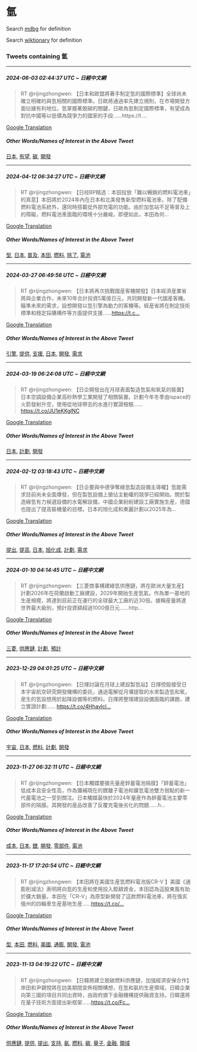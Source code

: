 # 氫

Search [mdbg](https://www.mdbg.net/chinese/dictionary?page=worddict&wdrst=0&wdqb=氫) for definition

Search [wiktionary](https://en.wiktionary.org/wiki/氫) for definition

### Tweets containing 氫

___
##### 2024-06-03 02:44:37 UTC ~ 日經中文網
> RT @rijingzhongwen: 【日本和歐盟將著手制定氫的國際標準】全球尚未確立明確的與氫相關的國際標準。日歐將通過率先建立規則，在市場開發方面佔據有利地位。氫掌握著脫碳的關鍵，日歐為氫制定國際標準，有望成為對抗中國等以低價為競爭力的國家的手段……https://t.…

[Google Translation](https://translate.google.com/?hi=en&tab=TT&sl=zh-CN&tl=en&op=translate&text=RT+%40rijingzhongwen%3A+%E3%80%90%E6%97%A5%E6%9C%AC%E5%92%8C%E6%AD%90%E7%9B%9F%E5%B0%87%E8%91%97%E6%89%8B%E5%88%B6%E5%AE%9A%E6%B0%AB%E7%9A%84%E5%9C%8B%E9%9A%9B%E6%A8%99%E6%BA%96%E3%80%91%E5%85%A8%E7%90%83%E5%B0%9A%E6%9C%AA%E7%A2%BA%E7%AB%8B%E6%98%8E%E7%A2%BA%E7%9A%84%E8%88%87%E6%B0%AB%E7%9B%B8%E9%97%9C%E7%9A%84%E5%9C%8B%E9%9A%9B%E6%A8%99%E6%BA%96%E3%80%82%E6%97%A5%E6%AD%90%E5%B0%87%E9%80%9A%E9%81%8E%E7%8E%87%E5%85%88%E5%BB%BA%E7%AB%8B%E8%A6%8F%E5%89%87%EF%BC%8C%E5%9C%A8%E5%B8%82%E5%A0%B4%E9%96%8B%E7%99%BC%E6%96%B9%E9%9D%A2%E4%BD%94%E6%93%9A%E6%9C%89%E5%88%A9%E5%9C%B0%E4%BD%8D%E3%80%82%E6%B0%AB%E6%8E%8C%E6%8F%A1%E8%91%97%E8%84%AB%E7%A2%B3%E7%9A%84%E9%97%9C%E9%8D%B5%EF%BC%8C%E6%97%A5%E6%AD%90%E7%82%BA%E6%B0%AB%E5%88%B6%E5%AE%9A%E5%9C%8B%E9%9A%9B%E6%A8%99%E6%BA%96%EF%BC%8C%E6%9C%89%E6%9C%9B%E6%88%90%E7%82%BA%E5%B0%8D%E6%8A%97%E4%B8%AD%E5%9C%8B%E7%AD%89%E4%BB%A5%E4%BD%8E%E5%83%B9%E7%82%BA%E7%AB%B6%E7%88%AD%E5%8A%9B%E7%9A%84%E5%9C%8B%E5%AE%B6%E7%9A%84%E6%89%8B%E6%AE%B5%E2%80%A6%E2%80%A6https%3A%2F%2Ft.%E2%80%A6)
##### Other Words/Names of Interest in the Above Tweet
[日本](日本.md), [有望](有望.md), [碳](碳.md), [開發](開發.md)
___
##### 2024-04-12 06:34:27 UTC ~ 日經中文網
> RT @rijingzhongwen: 【日经BP精选：本田投放「難以暢銷的燃料電池車」的真意】本田將於2024年內在日本和北美發售新型燃料電池車。除了配備燃料電池系統外，還同時搭載從外部充電的功能。由於加氫站不足等普及上的障礙，燃料電池車面臨的環境十分嚴峻。即便如此，本田為何…

[Google Translation](https://translate.google.com/?hi=en&tab=TT&sl=zh-CN&tl=en&op=translate&text=RT+%40rijingzhongwen%3A+%E3%80%90%E6%97%A5%E7%BB%8FBP%E7%B2%BE%E9%80%89%EF%BC%9A%E6%9C%AC%E7%94%B0%E6%8A%95%E6%94%BE%E3%80%8C%E9%9B%A3%E4%BB%A5%E6%9A%A2%E9%8A%B7%E7%9A%84%E7%87%83%E6%96%99%E9%9B%BB%E6%B1%A0%E8%BB%8A%E3%80%8D%E7%9A%84%E7%9C%9F%E6%84%8F%E3%80%91%E6%9C%AC%E7%94%B0%E5%B0%87%E6%96%BC2024%E5%B9%B4%E5%85%A7%E5%9C%A8%E6%97%A5%E6%9C%AC%E5%92%8C%E5%8C%97%E7%BE%8E%E7%99%BC%E5%94%AE%E6%96%B0%E5%9E%8B%E7%87%83%E6%96%99%E9%9B%BB%E6%B1%A0%E8%BB%8A%E3%80%82%E9%99%A4%E4%BA%86%E9%85%8D%E5%82%99%E7%87%83%E6%96%99%E9%9B%BB%E6%B1%A0%E7%B3%BB%E7%B5%B1%E5%A4%96%EF%BC%8C%E9%82%84%E5%90%8C%E6%99%82%E6%90%AD%E8%BC%89%E5%BE%9E%E5%A4%96%E9%83%A8%E5%85%85%E9%9B%BB%E7%9A%84%E5%8A%9F%E8%83%BD%E3%80%82%E7%94%B1%E6%96%BC%E5%8A%A0%E6%B0%AB%E7%AB%99%E4%B8%8D%E8%B6%B3%E7%AD%89%E6%99%AE%E5%8F%8A%E4%B8%8A%E7%9A%84%E9%9A%9C%E7%A4%99%EF%BC%8C%E7%87%83%E6%96%99%E9%9B%BB%E6%B1%A0%E8%BB%8A%E9%9D%A2%E8%87%A8%E7%9A%84%E7%92%B0%E5%A2%83%E5%8D%81%E5%88%86%E5%9A%B4%E5%B3%BB%E3%80%82%E5%8D%B3%E4%BE%BF%E5%A6%82%E6%AD%A4%EF%BC%8C%E6%9C%AC%E7%94%B0%E7%82%BA%E4%BD%95%E2%80%A6)
##### Other Words/Names of Interest in the Above Tweet
[型](型.md), [日本](日本.md), [普及](普及.md), [本田](本田.md), [燃料](燃料.md), [除了](除了.md), [電池](電池.md)
___
##### 2024-03-27 06:49:56 UTC ~ 日經中文網
> RT @rijingzhongwen: 【日本將再次挑戰國産客機開發】日本經濟産業省將與企業合作，未來10年合計投資5萬億日元，共同開發新一代國産客機。瞄準未來的需求，設想開發以氫引擎為動力的客機等。經産省將在制定技術標準和穩定採購構件等方面提供支援……https://t.c…

[Google Translation](https://translate.google.com/?hi=en&tab=TT&sl=zh-CN&tl=en&op=translate&text=RT+%40rijingzhongwen%3A+%E3%80%90%E6%97%A5%E6%9C%AC%E5%B0%87%E5%86%8D%E6%AC%A1%E6%8C%91%E6%88%B0%E5%9C%8B%E7%94%A3%E5%AE%A2%E6%A9%9F%E9%96%8B%E7%99%BC%E3%80%91%E6%97%A5%E6%9C%AC%E7%B6%93%E6%BF%9F%E7%94%A3%E6%A5%AD%E7%9C%81%E5%B0%87%E8%88%87%E4%BC%81%E6%A5%AD%E5%90%88%E4%BD%9C%EF%BC%8C%E6%9C%AA%E4%BE%8610%E5%B9%B4%E5%90%88%E8%A8%88%E6%8A%95%E8%B3%875%E8%90%AC%E5%84%84%E6%97%A5%E5%85%83%EF%BC%8C%E5%85%B1%E5%90%8C%E9%96%8B%E7%99%BC%E6%96%B0%E4%B8%80%E4%BB%A3%E5%9C%8B%E7%94%A3%E5%AE%A2%E6%A9%9F%E3%80%82%E7%9E%84%E6%BA%96%E6%9C%AA%E4%BE%86%E7%9A%84%E9%9C%80%E6%B1%82%EF%BC%8C%E8%A8%AD%E6%83%B3%E9%96%8B%E7%99%BC%E4%BB%A5%E6%B0%AB%E5%BC%95%E6%93%8E%E7%82%BA%E5%8B%95%E5%8A%9B%E7%9A%84%E5%AE%A2%E6%A9%9F%E7%AD%89%E3%80%82%E7%B6%93%E7%94%A3%E7%9C%81%E5%B0%87%E5%9C%A8%E5%88%B6%E5%AE%9A%E6%8A%80%E8%A1%93%E6%A8%99%E6%BA%96%E5%92%8C%E7%A9%A9%E5%AE%9A%E6%8E%A1%E8%B3%BC%E6%A7%8B%E4%BB%B6%E7%AD%89%E6%96%B9%E9%9D%A2%E6%8F%90%E4%BE%9B%E6%94%AF%E6%8F%B4%E2%80%A6%E2%80%A6https%3A%2F%2Ft.c%E2%80%A6)
##### Other Words/Names of Interest in the Above Tweet
[引擎](引擎.md), [提供](提供.md), [支援](支援.md), [日本](日本.md), [開發](開發.md), [需求](需求.md)
___
##### 2024-03-19 06:24:08 UTC ~ 日經中文網
> RT @rijingzhongwen: 【日企開發出在月球表面製造氫氣和氧氣的裝置】日本空調設備企業高砂熱學工業開發了相關裝置。計劃今年冬季由ispace的火箭發射升空，使用從地球帶去的水進行實證檢驗……https://t.co/JU1eKKgINC

[Google Translation](https://translate.google.com/?hi=en&tab=TT&sl=zh-CN&tl=en&op=translate&text=RT+%40rijingzhongwen%3A+%E3%80%90%E6%97%A5%E4%BC%81%E9%96%8B%E7%99%BC%E5%87%BA%E5%9C%A8%E6%9C%88%E7%90%83%E8%A1%A8%E9%9D%A2%E8%A3%BD%E9%80%A0%E6%B0%AB%E6%B0%A3%E5%92%8C%E6%B0%A7%E6%B0%A3%E7%9A%84%E8%A3%9D%E7%BD%AE%E3%80%91%E6%97%A5%E6%9C%AC%E7%A9%BA%E8%AA%BF%E8%A8%AD%E5%82%99%E4%BC%81%E6%A5%AD%E9%AB%98%E7%A0%82%E7%86%B1%E5%AD%B8%E5%B7%A5%E6%A5%AD%E9%96%8B%E7%99%BC%E4%BA%86%E7%9B%B8%E9%97%9C%E8%A3%9D%E7%BD%AE%E3%80%82%E8%A8%88%E5%8A%83%E4%BB%8A%E5%B9%B4%E5%86%AC%E5%AD%A3%E7%94%B1ispace%E7%9A%84%E7%81%AB%E7%AE%AD%E7%99%BC%E5%B0%84%E5%8D%87%E7%A9%BA%EF%BC%8C%E4%BD%BF%E7%94%A8%E5%BE%9E%E5%9C%B0%E7%90%83%E5%B8%B6%E5%8E%BB%E7%9A%84%E6%B0%B4%E9%80%B2%E8%A1%8C%E5%AF%A6%E8%AD%89%E6%AA%A2%E9%A9%97%E2%80%A6%E2%80%A6https%3A%2F%2Ft.co%2FJU1eKKgINC)
##### Other Words/Names of Interest in the Above Tweet
[日本](日本.md), [計劃](計劃.md), [開發](開發.md)
___
##### 2024-02-12 03:18:43 UTC ~ 日經中文網
> RT @rijingzhongwen: 【日企要與中德爭奪綠氫製造設備主導權】氫能需求目前尚未全面爆發，但在製氫設備上搶佔主動權的競爭已經開始。關於製造綠氫有力候選設備的水電解設備，中國企業紛紛建設工廠實施生産，德國也提出了提高裝機量的目標。日本的旭化成和東麗計劃以2025年為…

[Google Translation](https://translate.google.com/?hi=en&tab=TT&sl=zh-CN&tl=en&op=translate&text=RT+%40rijingzhongwen%3A+%E3%80%90%E6%97%A5%E4%BC%81%E8%A6%81%E8%88%87%E4%B8%AD%E5%BE%B7%E7%88%AD%E5%A5%AA%E7%B6%A0%E6%B0%AB%E8%A3%BD%E9%80%A0%E8%A8%AD%E5%82%99%E4%B8%BB%E5%B0%8E%E6%AC%8A%E3%80%91%E6%B0%AB%E8%83%BD%E9%9C%80%E6%B1%82%E7%9B%AE%E5%89%8D%E5%B0%9A%E6%9C%AA%E5%85%A8%E9%9D%A2%E7%88%86%E7%99%BC%EF%BC%8C%E4%BD%86%E5%9C%A8%E8%A3%BD%E6%B0%AB%E8%A8%AD%E5%82%99%E4%B8%8A%E6%90%B6%E4%BD%94%E4%B8%BB%E5%8B%95%E6%AC%8A%E7%9A%84%E7%AB%B6%E7%88%AD%E5%B7%B2%E7%B6%93%E9%96%8B%E5%A7%8B%E3%80%82%E9%97%9C%E6%96%BC%E8%A3%BD%E9%80%A0%E7%B6%A0%E6%B0%AB%E6%9C%89%E5%8A%9B%E5%80%99%E9%81%B8%E8%A8%AD%E5%82%99%E7%9A%84%E6%B0%B4%E9%9B%BB%E8%A7%A3%E8%A8%AD%E5%82%99%EF%BC%8C%E4%B8%AD%E5%9C%8B%E4%BC%81%E6%A5%AD%E7%B4%9B%E7%B4%9B%E5%BB%BA%E8%A8%AD%E5%B7%A5%E5%BB%A0%E5%AF%A6%E6%96%BD%E7%94%9F%E7%94%A3%EF%BC%8C%E5%BE%B7%E5%9C%8B%E4%B9%9F%E6%8F%90%E5%87%BA%E4%BA%86%E6%8F%90%E9%AB%98%E8%A3%9D%E6%A9%9F%E9%87%8F%E7%9A%84%E7%9B%AE%E6%A8%99%E3%80%82%E6%97%A5%E6%9C%AC%E7%9A%84%E6%97%AD%E5%8C%96%E6%88%90%E5%92%8C%E6%9D%B1%E9%BA%97%E8%A8%88%E5%8A%83%E4%BB%A52025%E5%B9%B4%E7%82%BA%E2%80%A6)
##### Other Words/Names of Interest in the Above Tweet
[提出](提出.md), [提高](提高.md), [日本](日本.md), [旭化成](旭化成.md), [計劃](計劃.md), [需求](需求.md)
___
##### 2024-01-10 04:14:45 UTC ~ 日經中文網
> RT @rijingzhongwen: 【三菱商事構建綠氫供應鏈，將在歐洲大量生産】計劃2026年在荷蘭啟動工廠建設，2029年開始生産氫氣。作為單一基地的生産規模，將達到目前正在運行的全球最大工廠的近30倍。據稱産量將達世界最大級別，預計投資額超過1000億日元……http…

[Google Translation](https://translate.google.com/?hi=en&tab=TT&sl=zh-CN&tl=en&op=translate&text=RT+%40rijingzhongwen%3A+%E3%80%90%E4%B8%89%E8%8F%B1%E5%95%86%E4%BA%8B%E6%A7%8B%E5%BB%BA%E7%B6%A0%E6%B0%AB%E4%BE%9B%E6%87%89%E9%8F%88%EF%BC%8C%E5%B0%87%E5%9C%A8%E6%AD%90%E6%B4%B2%E5%A4%A7%E9%87%8F%E7%94%9F%E7%94%A3%E3%80%91%E8%A8%88%E5%8A%832026%E5%B9%B4%E5%9C%A8%E8%8D%B7%E8%98%AD%E5%95%9F%E5%8B%95%E5%B7%A5%E5%BB%A0%E5%BB%BA%E8%A8%AD%EF%BC%8C2029%E5%B9%B4%E9%96%8B%E5%A7%8B%E7%94%9F%E7%94%A3%E6%B0%AB%E6%B0%A3%E3%80%82%E4%BD%9C%E7%82%BA%E5%96%AE%E4%B8%80%E5%9F%BA%E5%9C%B0%E7%9A%84%E7%94%9F%E7%94%A3%E8%A6%8F%E6%A8%A1%EF%BC%8C%E5%B0%87%E9%81%94%E5%88%B0%E7%9B%AE%E5%89%8D%E6%AD%A3%E5%9C%A8%E9%81%8B%E8%A1%8C%E7%9A%84%E5%85%A8%E7%90%83%E6%9C%80%E5%A4%A7%E5%B7%A5%E5%BB%A0%E7%9A%84%E8%BF%9130%E5%80%8D%E3%80%82%E6%93%9A%E7%A8%B1%E7%94%A3%E9%87%8F%E5%B0%87%E9%81%94%E4%B8%96%E7%95%8C%E6%9C%80%E5%A4%A7%E7%B4%9A%E5%88%A5%EF%BC%8C%E9%A0%90%E8%A8%88%E6%8A%95%E8%B3%87%E9%A1%8D%E8%B6%85%E9%81%8E1000%E5%84%84%E6%97%A5%E5%85%83%E2%80%A6%E2%80%A6http%E2%80%A6)
##### Other Words/Names of Interest in the Above Tweet
[三菱](三菱.md), [供應鏈](供應鏈.md), [計劃](計劃.md), [預計](預計.md)
___
##### 2023-12-29 04:01:25 UTC ~ 日經中文網
> RT @rijingzhongwen: 【日揮討論在月球上建設製氫站】日揮控股接受日本宇宙航空研究開發機構的委託，通過電解從月壤提取的水來製造氫和氧，産生的氫設想用於起降設備等的燃料。日揮將整理建設設備面臨的課題，建立實證計劃…… https://t.co/4Hhavlcl…

[Google Translation](https://translate.google.com/?hi=en&tab=TT&sl=zh-CN&tl=en&op=translate&text=RT+%40rijingzhongwen%3A+%E3%80%90%E6%97%A5%E6%8F%AE%E8%A8%8E%E8%AB%96%E5%9C%A8%E6%9C%88%E7%90%83%E4%B8%8A%E5%BB%BA%E8%A8%AD%E8%A3%BD%E6%B0%AB%E7%AB%99%E3%80%91%E6%97%A5%E6%8F%AE%E6%8E%A7%E8%82%A1%E6%8E%A5%E5%8F%97%E6%97%A5%E6%9C%AC%E5%AE%87%E5%AE%99%E8%88%AA%E7%A9%BA%E7%A0%94%E7%A9%B6%E9%96%8B%E7%99%BC%E6%A9%9F%E6%A7%8B%E7%9A%84%E5%A7%94%E8%A8%97%EF%BC%8C%E9%80%9A%E9%81%8E%E9%9B%BB%E8%A7%A3%E5%BE%9E%E6%9C%88%E5%A3%A4%E6%8F%90%E5%8F%96%E7%9A%84%E6%B0%B4%E4%BE%86%E8%A3%BD%E9%80%A0%E6%B0%AB%E5%92%8C%E6%B0%A7%EF%BC%8C%E7%94%A3%E7%94%9F%E7%9A%84%E6%B0%AB%E8%A8%AD%E6%83%B3%E7%94%A8%E6%96%BC%E8%B5%B7%E9%99%8D%E8%A8%AD%E5%82%99%E7%AD%89%E7%9A%84%E7%87%83%E6%96%99%E3%80%82%E6%97%A5%E6%8F%AE%E5%B0%87%E6%95%B4%E7%90%86%E5%BB%BA%E8%A8%AD%E8%A8%AD%E5%82%99%E9%9D%A2%E8%87%A8%E7%9A%84%E8%AA%B2%E9%A1%8C%EF%BC%8C%E5%BB%BA%E7%AB%8B%E5%AF%A6%E8%AD%89%E8%A8%88%E5%8A%83%E2%80%A6%E2%80%A6+https%3A%2F%2Ft.co%2F4Hhavlcl%E2%80%A6)
##### Other Words/Names of Interest in the Above Tweet
[宇宙](宇宙.md), [日本](日本.md), [燃料](燃料.md), [計劃](計劃.md), [開發](開發.md)
___
##### 2023-11-27 06:32:11 UTC ~ 日經中文網
> RT @rijingzhongwen: 【日本觸媒要搶先量産鋅蓄電池隔膜】「鋅蓄電池」低成本且安全性高，作為彌補現在的鋰離子電池和鎳氫電池雙方弱點的新一代蓄電池之一受到關注。日本觸媒最快於2024年量産作為鋅蓄電池主要零部件的隔膜。其開發的産品改善了反覆充電後劣化的問題……h…

[Google Translation](https://translate.google.com/?hi=en&tab=TT&sl=zh-CN&tl=en&op=translate&text=RT+%40rijingzhongwen%3A+%E3%80%90%E6%97%A5%E6%9C%AC%E8%A7%B8%E5%AA%92%E8%A6%81%E6%90%B6%E5%85%88%E9%87%8F%E7%94%A3%E9%8B%85%E8%93%84%E9%9B%BB%E6%B1%A0%E9%9A%94%E8%86%9C%E3%80%91%E3%80%8C%E9%8B%85%E8%93%84%E9%9B%BB%E6%B1%A0%E3%80%8D%E4%BD%8E%E6%88%90%E6%9C%AC%E4%B8%94%E5%AE%89%E5%85%A8%E6%80%A7%E9%AB%98%EF%BC%8C%E4%BD%9C%E7%82%BA%E5%BD%8C%E8%A3%9C%E7%8F%BE%E5%9C%A8%E7%9A%84%E9%8B%B0%E9%9B%A2%E5%AD%90%E9%9B%BB%E6%B1%A0%E5%92%8C%E9%8E%B3%E6%B0%AB%E9%9B%BB%E6%B1%A0%E9%9B%99%E6%96%B9%E5%BC%B1%E9%BB%9E%E7%9A%84%E6%96%B0%E4%B8%80%E4%BB%A3%E8%93%84%E9%9B%BB%E6%B1%A0%E4%B9%8B%E4%B8%80%E5%8F%97%E5%88%B0%E9%97%9C%E6%B3%A8%E3%80%82%E6%97%A5%E6%9C%AC%E8%A7%B8%E5%AA%92%E6%9C%80%E5%BF%AB%E6%96%BC2024%E5%B9%B4%E9%87%8F%E7%94%A3%E4%BD%9C%E7%82%BA%E9%8B%85%E8%93%84%E9%9B%BB%E6%B1%A0%E4%B8%BB%E8%A6%81%E9%9B%B6%E9%83%A8%E4%BB%B6%E7%9A%84%E9%9A%94%E8%86%9C%E3%80%82%E5%85%B6%E9%96%8B%E7%99%BC%E7%9A%84%E7%94%A3%E5%93%81%E6%94%B9%E5%96%84%E4%BA%86%E5%8F%8D%E8%A6%86%E5%85%85%E9%9B%BB%E5%BE%8C%E5%8A%A3%E5%8C%96%E7%9A%84%E5%95%8F%E9%A1%8C%E2%80%A6%E2%80%A6h%E2%80%A6)
##### Other Words/Names of Interest in the Above Tweet
[成本](成本.md), [日本](日本.md), [鋰](鋰.md), [開發](開發.md), [零部件](零部件.md), [電池](電池.md)
___
##### 2023-11-17 17:20:54 UTC ~ 日經中文網
> RT @rijingzhongwen: 【本田將在美國生産氫燃料電池版CR-V 】美國《通膨削減法》表明將向氫的生産和使用投入鉅額資金，本田認為這股東風有助於擴大銷量。本田在「CR-V」為原型新開發了這款燃料電池車，將在俄亥俄州的四輪車生産基地生産……https://t.co/…

[Google Translation](https://translate.google.com/?hi=en&tab=TT&sl=zh-CN&tl=en&op=translate&text=RT+%40rijingzhongwen%3A+%E3%80%90%E6%9C%AC%E7%94%B0%E5%B0%87%E5%9C%A8%E7%BE%8E%E5%9C%8B%E7%94%9F%E7%94%A3%E6%B0%AB%E7%87%83%E6%96%99%E9%9B%BB%E6%B1%A0%E7%89%88CR-V+%E3%80%91%E7%BE%8E%E5%9C%8B%E3%80%8A%E9%80%9A%E8%86%A8%E5%89%8A%E6%B8%9B%E6%B3%95%E3%80%8B%E8%A1%A8%E6%98%8E%E5%B0%87%E5%90%91%E6%B0%AB%E7%9A%84%E7%94%9F%E7%94%A3%E5%92%8C%E4%BD%BF%E7%94%A8%E6%8A%95%E5%85%A5%E9%89%85%E9%A1%8D%E8%B3%87%E9%87%91%EF%BC%8C%E6%9C%AC%E7%94%B0%E8%AA%8D%E7%82%BA%E9%80%99%E8%82%A1%E6%9D%B1%E9%A2%A8%E6%9C%89%E5%8A%A9%E6%96%BC%E6%93%B4%E5%A4%A7%E9%8A%B7%E9%87%8F%E3%80%82%E6%9C%AC%E7%94%B0%E5%9C%A8%E3%80%8CCR-V%E3%80%8D%E7%82%BA%E5%8E%9F%E5%9E%8B%E6%96%B0%E9%96%8B%E7%99%BC%E4%BA%86%E9%80%99%E6%AC%BE%E7%87%83%E6%96%99%E9%9B%BB%E6%B1%A0%E8%BB%8A%EF%BC%8C%E5%B0%87%E5%9C%A8%E4%BF%84%E4%BA%A5%E4%BF%84%E5%B7%9E%E7%9A%84%E5%9B%9B%E8%BC%AA%E8%BB%8A%E7%94%9F%E7%94%A3%E5%9F%BA%E5%9C%B0%E7%94%9F%E7%94%A3%E2%80%A6%E2%80%A6https%3A%2F%2Ft.co%2F%E2%80%A6)
##### Other Words/Names of Interest in the Above Tweet
[型](型.md), [本田](本田.md), [燃料](燃料.md), [美國](美國.md), [通膨](通膨.md), [開發](開發.md), [電池](電池.md)
___
##### 2023-11-13 04:19:22 UTC ~ 日經中文網
> RT @rijingzhongwen: 【日韓將建立脫碳燃料供應鏈，加強經濟安保合作】岸田和尹錫悅將在訪美期間宣佈相關構想，在氫和氨的生産領域，日韓企業向第三國的項目共同出資時，由政府旗下金融機構提供融資支持。日韓還將在量子技術方面提出新框架……https://t.co/Fc…

[Google Translation](https://translate.google.com/?hi=en&tab=TT&sl=zh-CN&tl=en&op=translate&text=RT+%40rijingzhongwen%3A+%E3%80%90%E6%97%A5%E9%9F%93%E5%B0%87%E5%BB%BA%E7%AB%8B%E8%84%AB%E7%A2%B3%E7%87%83%E6%96%99%E4%BE%9B%E6%87%89%E9%8F%88%EF%BC%8C%E5%8A%A0%E5%BC%B7%E7%B6%93%E6%BF%9F%E5%AE%89%E4%BF%9D%E5%90%88%E4%BD%9C%E3%80%91%E5%B2%B8%E7%94%B0%E5%92%8C%E5%B0%B9%E9%8C%AB%E6%82%85%E5%B0%87%E5%9C%A8%E8%A8%AA%E7%BE%8E%E6%9C%9F%E9%96%93%E5%AE%A3%E4%BD%88%E7%9B%B8%E9%97%9C%E6%A7%8B%E6%83%B3%EF%BC%8C%E5%9C%A8%E6%B0%AB%E5%92%8C%E6%B0%A8%E7%9A%84%E7%94%9F%E7%94%A3%E9%A0%98%E5%9F%9F%EF%BC%8C%E6%97%A5%E9%9F%93%E4%BC%81%E6%A5%AD%E5%90%91%E7%AC%AC%E4%B8%89%E5%9C%8B%E7%9A%84%E9%A0%85%E7%9B%AE%E5%85%B1%E5%90%8C%E5%87%BA%E8%B3%87%E6%99%82%EF%BC%8C%E7%94%B1%E6%94%BF%E5%BA%9C%E6%97%97%E4%B8%8B%E9%87%91%E8%9E%8D%E6%A9%9F%E6%A7%8B%E6%8F%90%E4%BE%9B%E8%9E%8D%E8%B3%87%E6%94%AF%E6%8C%81%E3%80%82%E6%97%A5%E9%9F%93%E9%82%84%E5%B0%87%E5%9C%A8%E9%87%8F%E5%AD%90%E6%8A%80%E8%A1%93%E6%96%B9%E9%9D%A2%E6%8F%90%E5%87%BA%E6%96%B0%E6%A1%86%E6%9E%B6%E2%80%A6%E2%80%A6https%3A%2F%2Ft.co%2FFc%E2%80%A6)
##### Other Words/Names of Interest in the Above Tweet
[供應鏈](供應鏈.md), [提供](提供.md), [提出](提出.md), [支持](支持.md), [氨](氨.md), [燃料](燃料.md), [碳](碳.md), [量子](量子.md), [金融](金融.md), [領域](領域.md)
